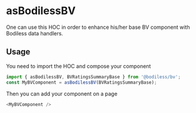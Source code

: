 # asBodilessBV

One can use this HOC in order to enhance his/her base BV component with Bodiless data handlers.

## Usage

You need to import the HOC and compose your component

``` js
import { asBodilessBV, BVRatingsSummaryBase } from '@bodiless/bv';
const MyBVComponent = asBodilessBV(BVRatingsSummaryBase);
```

Then you can add your component on a page

``` js
<MyBVComponent />
```
